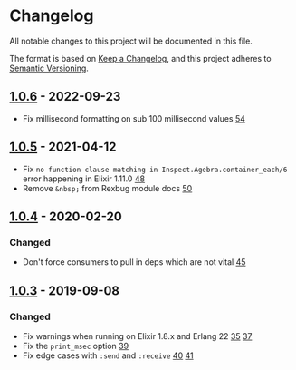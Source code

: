 # Changelog

All notable changes to this project will be documented in this file.

The format is based on [Keep a Changelog](https://keepachangelog.com/en/1.0.0/),
and this project adheres to [Semantic Versioning](https://semver.org/spec/v2.0.0.html).

## [1.0.6](https://github.com/nietaki/rexbug/tree/v1.0.6) - 2022-09-23

- Fix millisecond formatting on sub 100 millisecond values [54](https://github.com/nietaki/rexbug/pull/54)

## [1.0.5](https://github.com/nietaki/rexbug/tree/v1.0.5) - 2021-04-12

- Fix `no function clause matching in Inspect.Agebra.container_each/6` error happening in Elixir 1.11.0 [48](https://github.com/nietaki/rexbug/pull/48)
- Remove `&nbsp;` from Rexbug module docs [50](https://github.com/nietaki/rexbug/pull/48)

## [1.0.4](https://github.com/nietaki/rexbug/tree/v1.0.4) - 2020-02-20

### Changed

- Don't force consumers to pull in deps which are not vital [45](https://github.com/nietaki/rexbug/pull/45)

## [1.0.3](https://github.com/nietaki/rexbug/tree/v1.0.3) - 2019-09-08

### Changed

- Fix warnings when running on Elixir 1.8.x and Erlang 22 [35](https://github.com/nietaki/rexbug/pull/35) [37](https://github.com/nietaki/rexbug/pull/37)
- Fix the `print_msec` option [39](https://github.com/nietaki/rexbug/pull/39)
- Fix edge cases with `:send` and `:receive` [40](https://github.com/nietaki/rexbug/pull/40) [41](https://github.com/nietaki/rexbug/pull/41)
